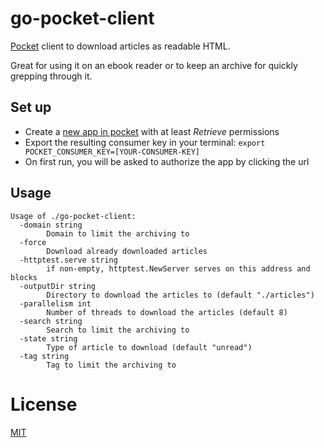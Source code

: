 # go-pocket-client

[Pocket](https://getpocket.com/) client to download articles as readable HTML.

Great for using it on an ebook reader or to keep an archive for quickly grepping through it.

## Set up
* Create a [new app in pocket](https://getpocket.com/developer/apps/new) with at least _Retrieve_ permissions
* Export the resulting consumer key in your terminal: `export POCKET_CONSUMER_KEY=[YOUR-CONSUMER-KEY]`
* On first run, you will be asked to authorize the app by clicking the url

## Usage

```
Usage of ./go-pocket-client:
  -domain string
        Domain to limit the archiving to
  -force
        Download already downloaded articles
  -httptest.serve string
        if non-empty, httptest.NewServer serves on this address and blocks
  -outputDir string
        Directory to download the articles to (default "./articles")
  -parallelism int
        Number of threads to download the articles (default 8)
  -search string
        Search to limit the archiving to
  -state string
        Type of article to download (default "unread")
  -tag string
        Tag to limit the archiving to
```

# License
[MIT](https://github.com/Coornail/go-pocket-client/blob/master/LICENSE)
